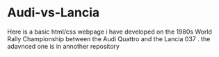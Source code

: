 # Audi-vs-Lancia
Here is a basic html/css webpage i have developed  on the 1980s World Rally Championship between the Audi Quattro and  the Lancia 037 . 
the adavnced one is in annother repository
